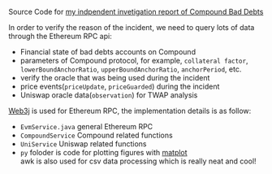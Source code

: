 Source Code for [my indpendent invetigation report of Compound Bad Debts](https://blog.songziyu.cc/7.html)

In order to verify the reason of the incident, we need to query lots of data 
through the Ethereum RPC api:
* Financial state of bad debts accounts on Compound
* parameters of Compound protocol, for example, `collateral factor`, 
  `lowerBoundAnchorRatio`, `upperBoundAnchorRatio`, `anchorPeriod`, etc.
* verify the oracle that was being used during the incident
* price events(`priceUpdate`, `priceGuarded`) during the incident
* Uniswap oracle data(`observation`) for TWAP analysis

[Web3j](https://github.com/web3j/web3j) is used for Ethereum RPC, the 
implementation details is as follow:
* `EvmService.java` general Ethereum RPC 
* `CompoundService` Compound related functions
* `UniService` Uniswap related functions
* `py` foloder is code for plotting figures with [matplot](https://matplotlib.org)\
   awk is also used for csv data processing which is really neat and cool!


